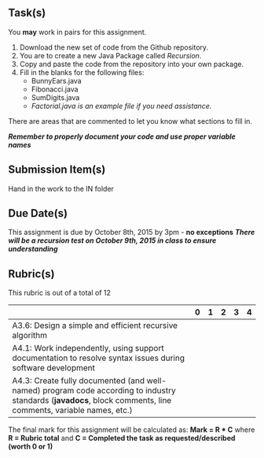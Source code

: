 Task(s)
-------
You **may** work in pairs for this assignment.

1. Download the new set of code from the Github repository.  
2. You are to create a new Java Package called *Recursion*.  
3. Copy and paste the code from the repository into your own package.
4. Fill in the blanks for the following files:
	* BunnyEars.java
	* Fibonacci.java
	* SumDigits.java
	* _Factorial.java is an example file if you need assistance._
 
There are areas that are commented to let you know what sections to fill in.

_**Remember to properly document your code and use proper variable names**_


Submission Item(s)
------------------
Hand in the work to the IN folder

Due Date(s)
-----------
This assignment is due by October 8th, 2015 by 3pm - **no exceptions**
_**There will be a recursion test on October 9th, 2015 in class to ensure understanding**_

Rubric(s)
---------
This rubric is out of a total of 12

| | 0 | 1 | 2 | 3 | 4 |
|---| --- | --- | --- | --- | --- |
|A3.6: Design a simple and efficient recursive algorithm  | | | | | |
|A4.1: Work independently, using support documentation to resolve syntax issues during software development  | | | | | |
|A4.3: Create fully documented (and well-named) program code according to industry standards (**javadocs**, block comments, line comments, variable names, etc.)  | | | | | |

The final mark for this assignment will be calculated as: __Mark = R * C__ where **R = Rubric total** and **C = Completed the task as requested/described (worth 0 or 1)**
